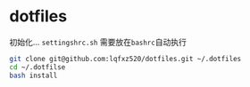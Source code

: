 # dotfiles

初始化...
`settingshrc.sh` 需要放在`bashrc`自动执行

```bash
git clone git@github.com:lqfxz520/dotfiles.git ~/.dotfiles
cd ~/.dotfilse
bash install
```
